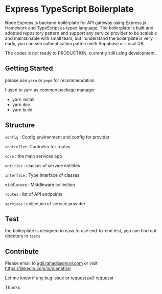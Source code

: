 # Express TypeScript Boilerplate

Node Express.js backend boilerplate for API gateway using Express.js framework and TypeScript as typed language. The boilerplate is built and adopted repository pattern and support any service provider to be scalable and maintainable with small team, but I understand the boilerplate is very early, you can see authentication pattern with Supabase or Local DB.

The codes is not ready to PRODUCTION, currently still using development.

## Getting Started 

please use `yarn` or `pnpm` for recommendation

I used to `yarn` as common package manager

- yarn install
- yarn dev
- yarn build


## Structure

`config` : Config environment and config for provider

`controller`: Controller for routes

`core` : the main services app

`entities` : classes of service entitites

`interface` : Type interface of classes

`middleware` : Middleware collection 

`routes` : list of API endpoints 

`services` : collection of service provider 


## Test 

the boilerplate is designed to easy to use end-to-end test, you can find out directory in `tests`


## Contribute

Please email to agil.rahadi@gmail.com or visit https://linkedin.com/in/dianafrial

Let me know if any bug issue or request pull requesst

Thanks
